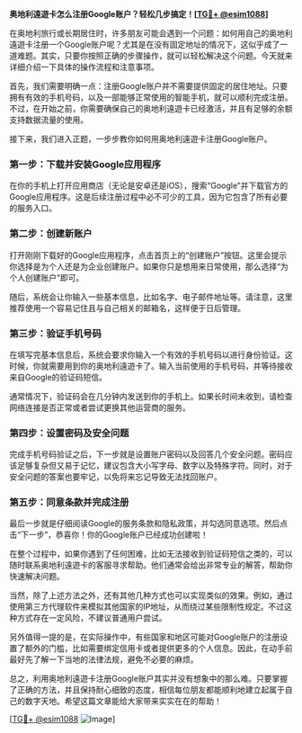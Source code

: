 **奥地利遠遊卡怎么注册Google账户？轻松几步搞定！[[TG💪+ @esim1088](https://t.me/s/esim1088)]**

在奥地利旅行或长期居住时，许多朋友可能会遇到一个问题：如何用自己的奥地利遠遊卡注册一个Google账户呢？尤其是在没有固定地址的情况下，这似乎成了一道难题。其实，只要你按照正确的步骤操作，就可以轻松解决这个问题。今天就来详细介绍一下具体的操作流程和注意事项。

首先，我们需要明确一点：注册Google账户并不需要提供固定的居住地址。只要拥有有效的手机号码，以及一部能够正常使用的智能手机，就可以顺利完成注册。不过，在开始之前，你需要确保自己的奥地利遠遊卡已经激活，并且有足够的余额支持数据流量的使用。

接下来，我们进入正题，一步步教你如何用奥地利遠遊卡注册Google账户。

### 第一步：下载并安装Google应用程序

在你的手机上打开应用商店（无论是安卓还是iOS），搜索“Google”并下载官方的Google应用程序。这是后续注册过程中必不可少的工具，因为它包含了所有必要的服务入口。

### 第二步：创建新账户

打开刚刚下载好的Google应用程序，点击首页上的“创建账户”按钮。这里会提示你选择是为个人还是为企业创建账户。如果你只是想用来日常使用，那么选择“为个人创建账户”即可。

随后，系统会让你输入一些基本信息，比如名字、电子邮件地址等。请注意，这里推荐使用一个容易记住且与自己相关的邮箱名，这样便于日后管理。

### 第三步：验证手机号码

在填写完基本信息后，系统会要求你输入一个有效的手机号码以进行身份验证。这时候，你就需要用到你的奥地利遠遊卡了。输入当前使用的手机号码，并等待接收来自Google的验证码短信。

通常情况下，验证码会在几分钟内发送到你的手机上。如果长时间未收到，请检查网络连接是否正常或者尝试更换其他运营商的服务。

### 第四步：设置密码及安全问题

完成手机号码验证之后，下一步就是设置账户密码以及回答几个安全问题。密码应该足够复杂但又易于记忆，建议包含大小写字母、数字以及特殊字符。同时，对于安全问题的答案也要牢记，以免将来忘记导致无法找回账户。

### 第五步：同意条款并完成注册

最后一步就是仔细阅读Google的服务条款和隐私政策，并勾选同意选项。然后点击“下一步”，恭喜你！你的Google账户已经成功创建啦！

在整个过程中，如果你遇到了任何困难，比如无法接收到验证码短信之类的，可以随时联系奥地利遠遊卡的客服寻求帮助。他们通常会给出非常专业的解答，帮助你快速解决问题。

当然，除了上述方法之外，还有其他几种方式也可以实现类似的效果。例如，通过使用第三方代理软件来模拟其他国家的IP地址，从而绕过某些限制性规定。不过这种方式存在一定风险，不建议普通用户尝试。

另外值得一提的是，在实际操作中，有些国家和地区可能对Google账户的注册设置了额外的门槛，比如需要绑定信用卡或者提供更多的个人信息。因此，在动手前最好先了解一下当地的法律法规，避免不必要的麻烦。

总之，利用奥地利遠遊卡注册Google账户其实并没有想象中的那么难。只要掌握了正确的方法，并且保持耐心细致的态度，相信每位朋友都能顺利地建立起属于自己的数字天地。希望这篇文章能给大家带来实实在在的帮助！

[[TG💪+ @esim1088](https://t.me/s/esim1088) ![Image](https://i.postimg.cc/4NQfJmqS/Snipaste-2025-05-13-00-14-12.png)]